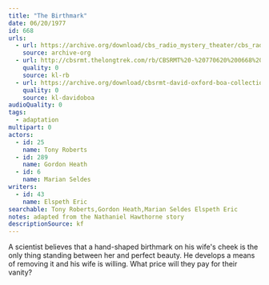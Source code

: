 ```yaml
---
title: "The Birthmark"
date: 06/20/1977
id: 668
urls: 
  - url: https://archive.org/download/cbs_radio_mystery_theater/cbs_radio_mystery_theater-0651-0700.zip/cbs_radio_mystery_theater-0651-0700%2Fcbsrmt_0668_the_birthmark.mp3
    source: archive-org
  - url: http://cbsrmt.thelongtrek.com/rb/CBSRMT%20-%20770620%200668%20The%20Birthmark_WLNH-FM__rb.mp3
    quality: 0
    source: kl-rb
  - url: https://archive.org/download/cbsrmt-david-oxford-boa-collection/CBSRMT-770620-0668-The-Birthmark-(128-48)_WBBM-JE-{BoA}.mp3
    quality: 0
    source: kl-davidoboa
audioQuality: 0
tags: 
  - adaptation
multipart: 0
actors:  
  - id: 25
    name: Tony Roberts  
  - id: 289
    name: Gordon Heath  
  - id: 6
    name: Marian Seldes
writers:  
  - id: 43
    name: Elspeth Eric
searchable: Tony Roberts,Gordon Heath,Marian Seldes Elspeth Eric
notes: adapted from the Nathaniel Hawthorne story
descriptionSource: kf
---
```

A scientist believes that a hand-shaped birthmark on his wife's cheek is the only thing standing between her and perfect beauty. He develops a means of removing it and his wife is willing. What price will they pay for their vanity?